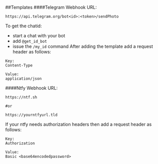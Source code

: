 ##Templates
####Telegram
Webhook URL:
```
https://api.telegram.org/bot<id>:<token>/sendPhoto
```
To get the chatid:
 - start a chat with your bot
 - add `@get_id_bot`
 - issue the `/my_id` command
After adding the template add a request header as follows:
```
Key:
Content-Type

Value:
application/json
```

####Ntfy
Webhook URL:
```
https://ntf.sh

#or

https://yourntfyurl.tld
```

If your ntfy needs authorization headers then add a request header as follows:
```
Key:
Authorization

Value:
Basic <base64encodedpassword>
```